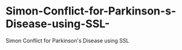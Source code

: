 # Simon-Conflict-for-Parkinson-s-Disease-using-SSL-
Simon Conflict for Parkinson's Disease using SSL 
